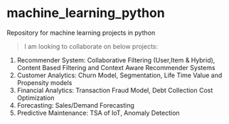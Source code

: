 # machine_learning_python
 Repository for machine learning projects in python
>I am looking to collaborate on below projects:
1) Recommender System: Collaborative Filtering (User,Item & Hybrid), Content Based Filtering and Context Aware Recommender Systems
2) Customer Analytics: Churn Model, Segmentation, Life Time Value and Propensity models
3) Financial Analytics: Transaction Fraud Model, Debt Collection Cost Optimization
4) Forecasting: Sales/Demand Forecasting
5) Predictive Maintenance: TSA of IoT, Anomaly Detection
